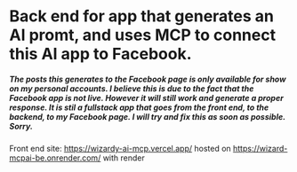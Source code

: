 <h1>Back end for app that generates an AI promt, and uses MCP to connect this AI app to Facebook.</h1>

<h5> The posts this generates to the Facebook page is only available for show on my personal accounts. I believe this is due to the fact that the Facebook app is not live. However it will still work and generate a proper response. It is stil a fullstack app that goes from the front end, to the backend, to my Facebook page. I will try and fix this as soon as possible. Sorry. </h5>

Front end site: https://wizardy-ai-mcp.vercel.app/
hosted on https://wizard-mcpai-be.onrender.com/
with render
